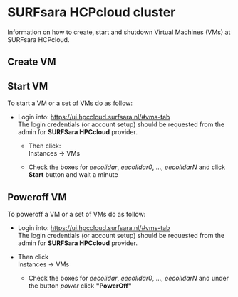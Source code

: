 # SURFsara HCPcloud cluster

Information on how to create, start and shutdown Virtual Machines (VMs) at SURFsara HCPcloud.

## Create VM

## Start VM
To start a VM or a set of VMs do as follow:
* Login into: https://ui.hpccloud.surfsara.nl/#vms-tab  
  The login credentials (or account setup) should be requested from the admin for **SURFSara HPCcloud** provider. 

  * Then click:  
  Instances -> VMs

  * Check the boxes for *eecolidar*, *eecolidar0*, ..., *eecolidarN* and click **Start** button and wait a minute

## Poweroff VM
To poweroff a VM or a set of VMs do as follow:
* Login into: https://ui.hpccloud.surfsara.nl/#vms-tab  
  The login credentials (or account setup) should be requested from the admin for **SURFSara HPCcloud** provider. 

* Then click  
  Instances -> VMs

  * Check the boxes for *eecolidar*, *eecolidar0*, ..., *eecolidarN* and under the button *power* click **"PowerOff"**
